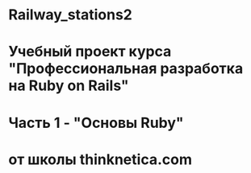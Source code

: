 # Railway_stations2

# Учебный проект курса "Профессиональная разработка на Ruby on Rails"
# Часть 1 - "Основы Ruby"
# от школы thinknetica.com
